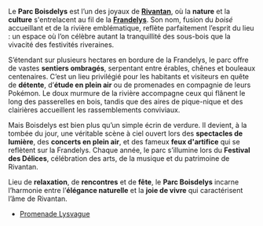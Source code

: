 Le **Parc Boisdelys** est l’un des joyaux de **[Rivantan](../Rivantan)**, où la **nature** et la **culture** s'entrelacent au fil de la **[Frandelys](../Frandelys)**. Son nom, fusion du _boisé_ accueillant et de la rivière emblématique, reflète parfaitement l’esprit du lieu : un espace où l’on célèbre autant la tranquillité des sous-bois que la vivacité des festivités riveraines.

S’étendant sur plusieurs hectares en bordure de la Frandelys, le parc offre de vastes **sentiers ombragés**, serpentant entre érables, chênes et bouleaux centenaires. C’est un lieu privilégié pour les habitants et visiteurs en quête de **détente**, d’**étude en plein air** ou de promenades en compagnie de leurs Pokémon. Le doux murmure de la rivière accompagne ceux qui flânent le long des passerelles en bois, tandis que des aires de pique-nique et des clairières accueillent les rassemblements conviviaux.

Mais Boisdelys est bien plus qu’un simple écrin de verdure. Il devient, à la tombée du jour, une véritable scène à ciel ouvert lors des **spectacles de lumière**, des **concerts en plein air**, et des fameux **feux d'artifice** qui se reflètent sur la Frandelys. Chaque année, le parc s’illumine lors du **Festival des Délices**, célébration des arts, de la musique et du patrimoine de Rivantan.

Lieu de **relaxation**, de **rencontres** et de **fête**, le **Parc Boisdelys** incarne l’harmonie entre l’**élégance naturelle** et la **joie de vivre** qui caractérisent l’âme de Rivantan.

- [Promenade Lysvague](./Parc%20Boisdelys/Promenade%20Lysvague)